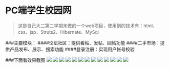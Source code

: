 # PC端学生校园网
>这是自己大二第二学期末做的一个web项目，使用到的技术有：html、css、jsp、Struts2、Hibernate、MySql

###主要模块：
####论坛社区：提供看帖、发帖、回帖功能
####二手市场：提供产品发布、展示、搜索功能
####登录注册：实现用户帐号校验

###下面看效果截图
![](http://okr6bfdit.bkt.clouddn.com/1.png)
![](http://okr6bfdit.bkt.clouddn.com/2.png)
![](http://okr6bfdit.bkt.clouddn.com/3.png)
![](http://okr6bfdit.bkt.clouddn.com/4.png)
![](http://okr6bfdit.bkt.clouddn.com/5.png)
![](http://okr6bfdit.bkt.clouddn.com/8.png)
![](http://okr6bfdit.bkt.clouddn.com/9.png)
![](http://okr6bfdit.bkt.clouddn.com/9s.png)
![](http://okr6bfdit.bkt.clouddn.com/10.png)
![](http://okr6bfdit.bkt.clouddn.com/11.png)
![](http://okr6bfdit.bkt.clouddn.com/12.png)
![](http://okr6bfdit.bkt.clouddn.com/13.png)
![](http://okr6bfdit.bkt.clouddn.com/14.png)
